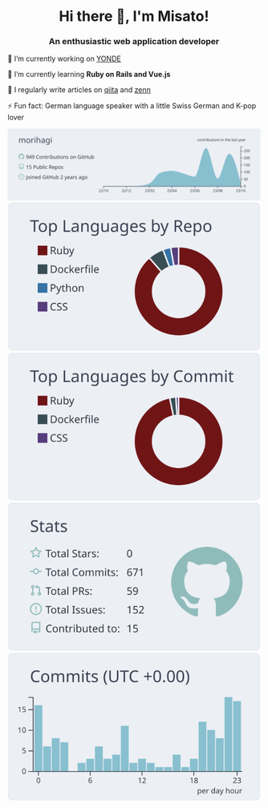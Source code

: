 <div align="center">  
  <h1>Hi there 👋, I'm Misato!</h1>
  <h3>An enthusiastic web application developer</h3>
</div> 

🔭 I’m currently working on [YONDE](https://github.com/morihagi/yonde_develop)

🌱 I’m currently learning **Ruby on Rails and Vue.js**

📝 I regularly write articles on [qiita](https://qiita.com/morihagi) and [zenn](https://zenn.dev/morihagi)  

⚡ Fun fact: German language speaker with a little Swiss German and K-pop lover

<div align="center">

  [![](https://raw.githubusercontent.com/morihagi/morihagi/main/profile-summary-card-output/nord_bright/0-profile-details.svg)](https://github.com/vn7n24fzkq/github-profile-summary-cards)
  [![](https://raw.githubusercontent.com/morihagi/morihagi/main/profile-summary-card-output/nord_bright/1-repos-per-language.svg)](https://github.com/vn7n24fzkq/github-profile-summary-cards) [![](https://raw.githubusercontent.com/morihagi/morihagi/main/profile-summary-card-output/nord_bright/2-most-commit-language.svg)](https://github.com/vn7n24fzkq/github-profile-summary-cards)
  [![](https://raw.githubusercontent.com/morihagi/morihagi/main/profile-summary-card-output/nord_bright/3-stats.svg)](https://github.com/vn7n24fzkq/github-profile-summary-cards) [![](https://raw.githubusercontent.com/morihagi/morihagi/main/profile-summary-card-output/nord_bright/4-productive-time.svg)](https://github.com/vn7n24fzkq/github-profile-summary-cards)

</div>

